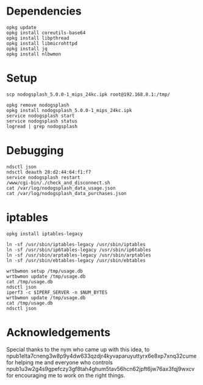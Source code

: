 # Dependencies

```
opkg update
opkg install coreutils-base64
opkg install libpthread
opkg install libmicrohttpd
opkg install jq
opkg install nlbwmon
```

# Setup

```
scp nodogsplash_5.0.0-1_mips_24kc.ipk root@192.168.8.1:/tmp/

opkg remove nodogsplash
opkg install nodogsplash_5.0.0-1_mips_24kc.ipk
service nodogsplash start
service nodogsplash status
logread | grep nodogsplash
```

# Debugging

```
ndsctl json
ndsctl deauth 28:d2:44:64:f1:f7
service nodogsplash restart
/www/cgi-bin/./check_and_disconnect.sh
cat /var/log/nodogsplash_data_usage.json
cat /var/log/nodogsplash_data_purchases.json
```

# iptables

```
opkg install iptables-legacy

ln -sf /usr/sbin/iptables-legacy /usr/sbin/iptables
ln -sf /usr/sbin/ip6tables-legacy /usr/sbin/ip6tables
ln -sf /usr/sbin/arptables-legacy /usr/sbin/arptables
ln -sf /usr/sbin/ebtables-legacy /usr/sbin/ebtables

wrtbwmon setup /tmp/usage.db
wrtbwmon update /tmp/usage.db
cat /tmp/usage.db
ndsctl json
iperf3 -c $IPERF_SERVER -n $NUM_BYTES
wrtbwmon update /tmp/usage.db
cat /tmp/usage.db
ndsctl json
```


# Acknowledgements

Special thanks to the nym who came up with this idea, to npub1elta7cneng3w8p9y4dw633qzdjr4kyvaparuyuttyrx6e8xp7xnq32cume for helping me and everyone who controls npub1u3w2g4s9gpefczy3gf8tah4ghum5tav56hcn62jpft6jw76ax3fqj9wxcv for encouraging me to work on the right things.

